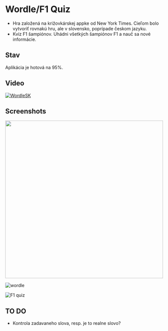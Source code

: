 # Wordle/F1 Quiz

- Hra založená na križovkárskej appke od New York Times. Cieľom bolo vytvoriť rovnakú hru, ale v slovensko, poprípade českom jazyku.
- Kvíz F1 šampiónov. Uhádni všetkých šampiónov F1 a nauč sa nové informácie.

## Stav

Aplikácia je hotová na 95%. 

## Video

[![WordleSK](https://img.youtube.com/vi/OeNh4KIELAE/0.jpg)](https://www.youtube.com/watch?v=OeNh4KIELAE&ab_channel=Bujak)

## Screenshots
<img src="[https://cloud.githubusercontent.com/assets/yourgif.gif](https://github.com/user-attachments/assets/a2c9594d-9af8-4c03-8eb8-fb440c4db739)" width="500">

![wordle](https://github.com/user-attachments/assets/76bdc816-3c66-4c27-b367-8d9ce0b24338)

![F1 quiz](https://github.com/user-attachments/assets/99cac759-92ab-402e-ac9b-bc3cf555150e)

## TO DO
- Kontrola zadavaneho slova, resp. je to realne slovo?
